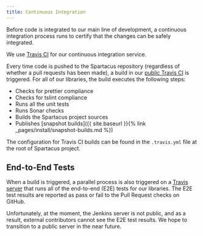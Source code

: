 ```yaml
---
title: Continuous Integration
---
```


Before code is integrated to our main line of development, a continuous integration process runs to certify that the changes can be safely integrated.

We use [Travis CI](https://travis-ci.org) for our continuous integration service.

Every time code is pushed to the Spartacus repository (regardless of whether a pull requests has been made), a build in our [public Travis CI](https://travis-ci.org/SAP/spartacus) is triggered. For all of our libraries, the build executes the following steps:

- Checks for prettier compliance
- Checks for tslint compliance
- Runs all the unit tests
- Runs Sonar checks
- Builds the Spartacus project sources
- Publishes [snapshot builds]({{ site.baseurl }}{% link _pages/install/snapshot-builds.md %})

The configuration for Travis CI builds can be found in the `.travis.yml` file at the root of Spartacus project.

## End-to-End Tests

When a build is triggered, a parallel process is also triggered on a [Travis server](https://app.travis-ci.com/github/SAP/spartacus/branches) that runs all of the end-to-end (E2E) tests for our libraries. The E2E test results are reported as pass or fail to the Pull Request checks on GitHub.

Unfortunately, at the moment, the Jenkins server is not public, and as a result, external contributors cannot see the E2E test results. We hope to transition to a public server in the near future.
